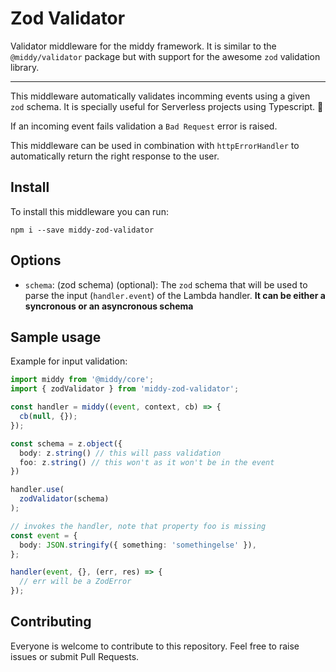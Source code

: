 # Zod Validator

Validator middleware for the middy framework. It is similar to the `@middy/validator` package but with support for the awesome `zod` validation library.

<hr>

This middleware automatically validates incomming events using a given `zod` schema. It is specially useful for Serverless projects using Typescript. 💪

If an incoming event fails validation a `Bad Request` error is raised.

This middleware can be used in combination with `httpErrorHandler` to automatically return the right response to the user.

## Install

To install this middleware you can run:

```
npm i --save middy-zod-validator
```

## Options

- `schema`: (zod schema) (optional): The `zod` schema that will be used to parse the input (`handler.event`) of the Lambda handler. **It can be either a syncronous or an asyncronous schema**

## Sample usage

Example for input validation:

```typescript
import middy from '@middy/core';
import { zodValidator } from 'middy-zod-validator';

const handler = middy((event, context, cb) => {
  cb(null, {});
});

const schema = z.object({
  body: z.string() // this will pass validation
  foo: z.string() // this won't as it won't be in the event
})

handler.use(
  zodValidator(schema)
);

// invokes the handler, note that property foo is missing
const event = {
  body: JSON.stringify({ something: 'somethingelse' }),
};

handler(event, {}, (err, res) => {
  // err will be a ZodError
});
```

## Contributing

Everyone is welcome to contribute to this repository. Feel free to raise issues or submit Pull Requests.
